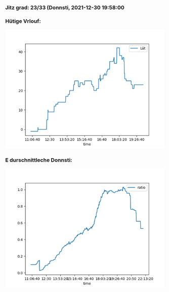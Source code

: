 ### Jitz grad: 23/33 (Donnsti, 2021-12-30 19:58:00

### Hütige Vrlouf:
![Graph](Today.png)

### E durschnittleche Donnsti:
![Graph](Donnsti.png)
